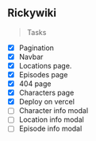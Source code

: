 ## Rickywiki

> Tasks
* [x] Pagination
* [x] Navbar
* [x] Locations page.
* [x] Episodes page
* [x] 404 page
* [x] Characters page
* [x] Deploy on vercel
* [ ] Character info modal
* [ ] Location info modal
* [ ] Episode info modal
